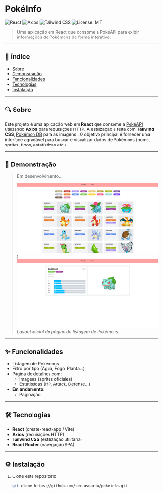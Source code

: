 # PokéInfo

![React](https://img.shields.io/badge/React-18-blue) ![Axios](https://img.shields.io/badge/Axios-0.27-green) ![Tailwind CSS](https://img.shields.io/badge/Tailwind_CSS-3.0-blue) ![License: MIT](https://img.shields.io/badge/License-MIT-yellow)

> Uma aplicação em React que consome a PokéAPI para exibir informações de Pokémons de forma interativa.

---

## 📝 Índice

- [Sobre](#-sobre)  
- [Demonstração](#-demonstração)  
- [Funcionalidades](#-funcionalidades)  
- [Tecnologias](#%EF%B8%8F-tecnologias)  
- [Instalação](#-instalação)

---

## 🔍 Sobre

Este projeto é uma aplicação web em **React** que consome a [PokéAPI](https://pokeapi.co/) utilizando **Axios** para requisições HTTP. A estilização é feita com **Tailwind CSS**, [Pokémon DB](https://pokemondb.net/sprites/bulbasaur) para as imagens . O objetivo principal é fornecer uma interface agradável para buscar e visualizar dados de Pokémons (nome, sprites, tipos, estatísticas etc.).

---

## 🚀 Demonstração

> Em desenvolvimento…  
>
> ![screenshot-details](https://github.com/AndersonS7/react-pokedex/blob/main/img_03.png?raw=true))
> ![screenshot-home](https://github.com/AndersonS7/react-pokedex/blob/main/img_02.png?raw=true)    
> *Layout inicial da página de listagem de Pokémons.*

---

## ✨ Funcionalidades

- Listagem de Pokémons  
- Filtro por tipo (Água, Fogo, Planta…)  
- Página de detalhes com:
  - Imagens (sprites oficiales)
  - Estatísticas (HP, Attack, Defense…)
- **Em andamento**:  
  - Paginação 

---

## 🛠️ Tecnologias

- **React** (create-react-app / Vite)  
- **Axios** (requisições HTTP)  
- **Tailwind CSS** (estilização utilitária)  
- **React Router** (navegação SPA)  

---

## ⚙️ Instalação

1. Clone este repositório  
   ```bash
   git clone https://github.com/seu-usuario/pokeinfo.git
